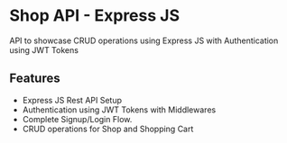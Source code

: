 # Shop API  - Express JS

API to showcase CRUD operations using Express JS with Authentication using JWT Tokens



## Features

- Express JS Rest API Setup 
- Authentication using JWT Tokens with Middlewares
- Complete Signup/Login Flow.
- CRUD operations for Shop and Shopping Cart 
